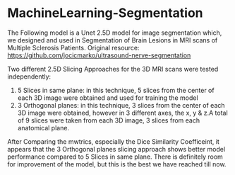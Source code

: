 # MachineLearning-Segmentation
The Following model is a Unet 2.5D model for image segmentation which, we designed and used in Segmentation of Brain Lesions in MRI scans of Multiple Sclerosis Patients.
 Original resource: https://github.com/jocicmarko/ultrasound-nerve-segmentation

Two different 2.5D Slicing Approaches for the 3D MRI scans were tested independently:
1. 5 Slices in same plane:
in this technique, 5 slices from the center of each 3D image were obtained and used for training the model
2. 3 Orthogonal planes:
in this technique, 3 slices from the center of each 3D image were obtained, however in 3 different axes, the x, y & z.A total of 9 slices were taken from each 3D image, 3 slices from each anatomical plane.

After Comparing the mwtrics, especially the Dice Similarity Coefficeint, it appears that the 3 Orthogonal planes slicing approach shows better model performance compared to  5 Slices in same plane. There is definitely room for improvement of the model, but this is the best we have reached till now.
